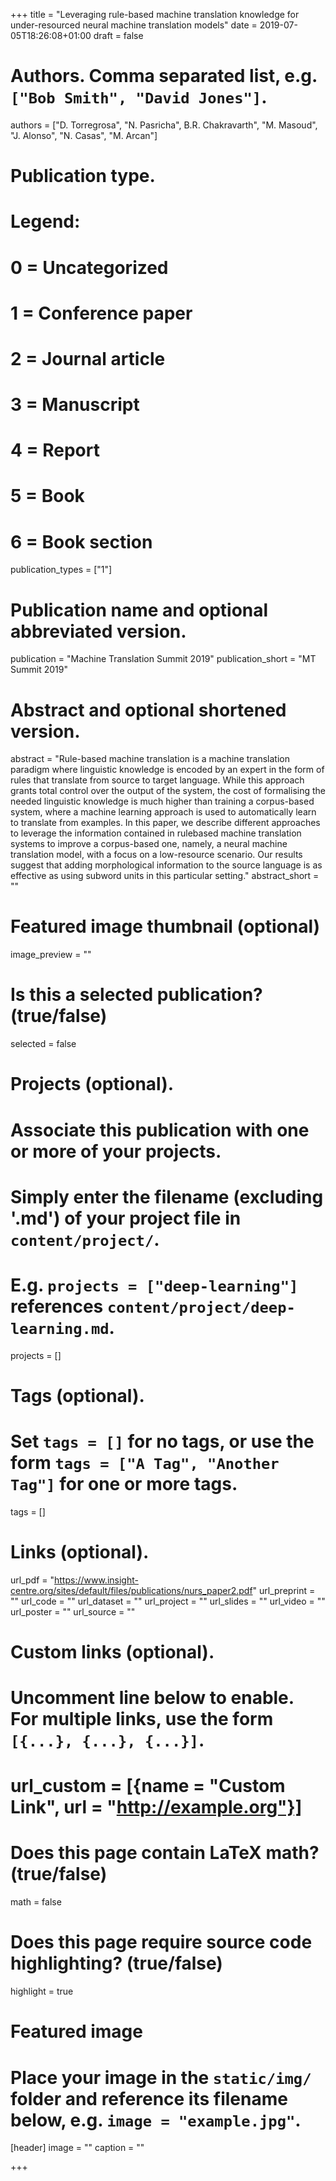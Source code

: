 +++
title = "Leveraging rule-based machine translation knowledge for under-resourced neural machine translation models"
date = 2019-07-05T18:26:08+01:00
draft = false

# Authors. Comma separated list, e.g. `["Bob Smith", "David Jones"]`.
authors = ["D. Torregrosa", "N. Pasricha", B.R. Chakravarth", "M. Masoud", "J. Alonso", "N. Casas", "M. Arcan"]

# Publication type.
# Legend:
# 0 = Uncategorized
# 1 = Conference paper
# 2 = Journal article
# 3 = Manuscript
# 4 = Report
# 5 = Book
# 6 = Book section
publication_types = ["1"]

# Publication name and optional abbreviated version.
publication = "Machine Translation Summit 2019"
publication_short = "MT Summit 2019"

# Abstract and optional shortened version.
abstract = "Rule-based machine translation is a machine translation paradigm where linguistic knowledge is encoded by an expert in the form of rules that translate from source to target language. While this approach grants total control over the output of the system, the cost of formalising the needed linguistic knowledge is much higher than training a corpus-based system, where a machine learning approach is used to automatically learn to translate from examples. In this paper, we describe different approaches to leverage the information contained in rulebased machine translation systems to improve a corpus-based one, namely, a neural machine translation model, with a focus on a low-resource scenario. Our results suggest that adding morphological information to the source language is as effective as using subword units in this particular setting."
abstract_short = ""

# Featured image thumbnail (optional)
image_preview = ""

# Is this a selected publication? (true/false)
selected = false

# Projects (optional).
#   Associate this publication with one or more of your projects.
#   Simply enter the filename (excluding '.md') of your project file in `content/project/`.
#   E.g. `projects = ["deep-learning"]` references `content/project/deep-learning.md`.
projects = []

# Tags (optional).
#   Set `tags = []` for no tags, or use the form `tags = ["A Tag", "Another Tag"]` for one or more tags.
tags = []

# Links (optional).
url_pdf = "https://www.insight-centre.org/sites/default/files/publications/nurs_paper2.pdf"
url_preprint = ""
url_code = ""
url_dataset = ""
url_project = ""
url_slides = ""
url_video = ""
url_poster = ""
url_source = ""

# Custom links (optional).
#   Uncomment line below to enable. For multiple links, use the form `[{...}, {...}, {...}]`.
# url_custom = [{name = "Custom Link", url = "http://example.org"}]

# Does this page contain LaTeX math? (true/false)
math = false

# Does this page require source code highlighting? (true/false)
highlight = true

# Featured image
# Place your image in the `static/img/` folder and reference its filename below, e.g. `image = "example.jpg"`.
[header]
image = ""
caption = ""

+++
